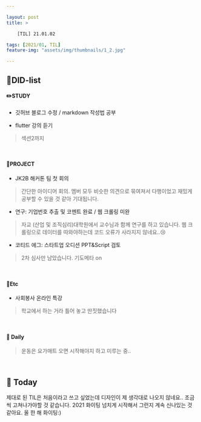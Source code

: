 ```yaml
---

layout: post
title: >

    [TIL] 21.01.02

tags: [2021/01, TIL]
feature-img: "assets/img/thumbnails/1_2.jpg"

---
```



## :crown:DID-list
#### :pencil2:STUDY

- 깃허브 블로그 수정 / markdown 작성법 공부

- flutter 강의 듣기

> 섹션2까지

<br>

#### :hammer:PROJECT
- JK2B 해커톤 팀 첫 회의
> 간단한 아이디어 회의. 멤버 모두 비슷한 의견으로 묶여져서 다행이었고 재밌게 공부할 수 있을 것 같아 기대됩니다.
- 연구: 기업번호 추출 및 코멘트 완료 / 웹 크롤링 미완
> 자교 (산업 및 조직심리)대학원에서 교수님과 함께 연구를 하고 있습니다. 웹 크롤링으로 데이터를 따와야하는데 코드 오류가 사라지지 않네요..:cry:
- 코티드 에그: 스타트업 오디션 PPT&Script 검토
> 2차 심사만 남았습니다. 기도메타 on

<br>

#### :shell:Etc
- 사회봉사 온라인 특강
> 학교에서 하는 거라 틀어 놓고 딴짓했습니다

<br>

#### :paw_prints: Daily
> 운동은 요가매트 오면 시작해야지 하고 미루는 중..

<br>

## :whale: Today
제대로 된 TIL은 처음이라고 쓰고 싶었는데 디자인이 제 생각대로 나오지 않네요..
조금씩 고쳐나가야할 것 같습니다.
2021 화이팅 넘치게 시작해서 그런지 계속 신나있는 것 같아요. 올 한 해 화이팅:)






